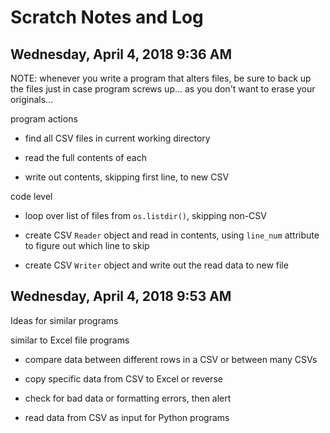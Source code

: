 # Scratch Notes and Log

## Wednesday, April 4, 2018 9:36 AM

NOTE:  whenever you write a program that alters files, be sure to back up the files just in case program screws up...  as you don't want to erase your originals...

program actions

* find all CSV files in current working directory

* read the full contents of each

* write out contents, skipping first line, to new CSV

code level

* loop over list of files from `os.listdir()`, skipping non-CSV

* create CSV `Reader` object and read in contents, using `line_num` attribute to figure out which line to skip

* create CSV `Writer` object and write out the read data to new file

## Wednesday, April 4, 2018 9:53 AM

Ideas for similar programs

similar to Excel file programs

* compare data between different rows in a CSV or between many CSVs

* copy specific data from CSV to Excel or reverse

* check for bad data or formatting errors, then alert

* read data from CSV as input for Python programs

